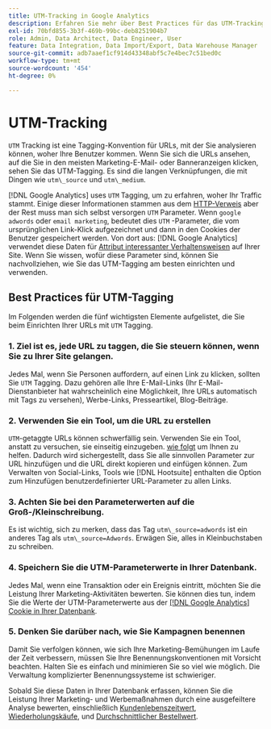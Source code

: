 ```yaml
---
title: UTM-Tracking in Google Analytics
description: Erfahren Sie mehr über Best Practices für das UTM-Tracking (Tagging) in Google Analytics.
exl-id: 70bfd855-3b3f-469b-99bc-deb8251904b7
role: Admin, Data Architect, Data Engineer, User
feature: Data Integration, Data Import/Export, Data Warehouse Manager
source-git-commit: adb7aaef1cf914d43348abf5c7e4bec7c51bed0c
workflow-type: tm+mt
source-wordcount: '454'
ht-degree: 0%

---
```


# UTM-Tracking

`UTM` Tracking ist eine Tagging-Konvention für URLs, mit der Sie analysieren können, woher Ihre Benutzer kommen. Wenn Sie sich die URLs ansehen, auf die Sie in den meisten Marketing-E-Mail- oder Banneranzeigen klicken, sehen Sie das UTM-Tagging. Es sind die langen Verknüpfungen, die mit Dingen wie `utm\_source` und `utm\_medium`.

[!DNL Google Analytics] uses `UTM` Tagging, um zu erfahren, woher Ihr Traffic stammt. Einige dieser Informationen stammen aus dem [HTTP-Verweis](https://en.wikipedia.org/wiki/HTTP_referer) aber der Rest muss man sich selbst versorgen `UTM` Parameter. Wenn `google adwords` oder `email marketing`, bedeutet dies `UTM` -Parameter, die vom ursprünglichen Link-Klick aufgezeichnet und dann in den Cookies der Benutzer gespeichert werden. Von dort aus: [!DNL Google Analytics] verwendet diese Daten für [Attribut interessanter Verhaltensweisen](../data-analyst/analysis/google-track-user-acq.md) auf Ihrer Site. Wenn Sie wissen, wofür diese Parameter sind, können Sie nachvollziehen, wie Sie das UTM-Tagging am besten einrichten und verwenden.

## Best Practices für UTM-Tagging

Im Folgenden werden die fünf wichtigsten Elemente aufgelistet, die Sie beim Einrichten Ihrer URLs mit `UTM` Tagging.

### 1. Ziel ist es, jede URL zu taggen, die Sie steuern können, wenn Sie zu Ihrer Site gelangen.

Jedes Mal, wenn Sie Personen auffordern, auf einen Link zu klicken, sollten Sie `UTM` Tagging. Dazu gehören alle Ihre E-Mail-Links (Ihr E-Mail-Dienstanbieter hat wahrscheinlich eine Möglichkeit, Ihre URLs automatisch mit Tags zu versehen), Werbe-Links, Presseartikel, Blog-Beiträge.

### 2. Verwenden Sie ein Tool, um die URL zu erstellen

`UTM`-getaggte URLs können schwerfällig sein. Verwenden Sie ein Tool, anstatt zu versuchen, sie einseitig einzugeben. [wie folgt](https://support.google.com/analytics/answer/1033867?hl=en) um Ihnen zu helfen. Dadurch wird sichergestellt, dass Sie alle sinnvollen Parameter zur URL hinzufügen und die URL direkt kopieren und einfügen können. Zum Verwalten von Social-Links, Tools wie [!DNL Hootsuite] enthalten die Option zum Hinzufügen benutzerdefinierter URL-Parameter zu allen Links.

### 3. Achten Sie bei den Parameterwerten auf die Groß-/Kleinschreibung.

Es ist wichtig, sich zu merken, dass das Tag `utm\_source=adwords` ist ein anderes Tag als `utm\_source=Adwords`. Erwägen Sie, alles in Kleinbuchstaben zu schreiben.

### 4. Speichern Sie die UTM-Parameterwerte in Ihrer Datenbank.

Jedes Mal, wenn eine Transaktion oder ein Ereignis eintritt, möchten Sie die Leistung Ihrer Marketing-Aktivitäten bewerten. Sie können dies tun, indem Sie die Werte der UTM-Parameterwerte aus der [[!DNL Google Analytics] Cookie in Ihrer Datenbank](../data-analyst/analysis/google-track-user-acq.md).

### 5. Denken Sie darüber nach, wie Sie Kampagnen benennen

Damit Sie verfolgen können, wie sich Ihre Marketing-Bemühungen im Laufe der Zeit verbessern, müssen Sie Ihre Benennungskonventionen mit Vorsicht beachten. Halten Sie es einfach und minimieren Sie so viel wie möglich. Die Verwaltung komplizierter Benennungssysteme ist schwieriger.

Sobald Sie diese Daten in Ihrer Datenbank erfassen, können Sie die Leistung Ihrer Marketing- und Werbemaßnahmen durch eine ausgefeiltere Analyse bewerten, einschließlich [Kundenlebenszeitwert](../data-analyst/analysis/ess-expected-ltv.md), [Wiederholungskäufe](../data-analyst/analysis/repurchase-behavior.md), und [Durchschnittlicher Bestellwert](../data-analyst/analysis/basic-analytics.md).
